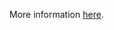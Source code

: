 More information [here](https://docs.prismacloud.io/en/enterprise-edition/policy-reference/oci-policies/networking/bc-oci-2-3).
